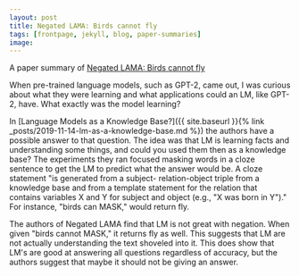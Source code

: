 ```yaml
---
layout: post
title: Negated LAMA: Birds cannot fly
tags: [frontpage, jekyll, blog, paper-summaries]
image:
---
```

A paper summary of [Negated LAMA: Birds cannot fly]('https://arxiv.org/abs/1911.03343')
<!--end_excerpt-->
When pre-trained language models, such as GPT-2, came out, I was curious about what they were learning and what applications could an LM, like GPT-2, have. What exactly was the model learning?

In [Language Models as a Knowledge Base?]({{ site.baseurl }}{% link _posts/2019-11-14-lm-as-a-knowledge-base.md %}) the authors have a possible answer to that question. The idea was that LM is learning facts and understanding some things, and could you used them then as a knowledge base? The experiments they ran focused masking words in a cloze sentence to get the LM to predict what the answer would be. A cloze statement "is generated from a subject- relation-object triple from a knowledge base and from a template statement for the relation that contains variables X and Y for subject and object (e.g., "X was born in Y")." For instance, "birds can MASK," would return fly.

The authors of Negated LAMA find that LM is not great with negation. When given "birds cannot MASK," it returns fly as well. This suggests that LM are not actually understanding the text shoveled into it. This does show that LM's are good at answering all questions regardless of accuracy, but the authors suggest that maybe it should not be giving an answer.
